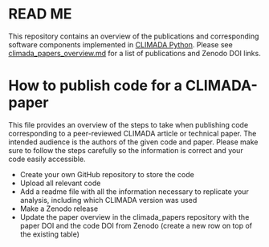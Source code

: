 # READ ME
This repository contains an overview of the publications and corresponding software components implemented in [CLIMADA Python](https://github.com/CLIMADA-project/climada_python). Please see [climada_papers_overview.md](./climada_papers_overview.md) for a list of publications and Zenodo DOI links.

# How to publish code for a CLIMADA-paper
This file provides an overview of the steps to take when publishing code corresponding to a peer-reviewed CLIMADA article or technical paper. The intended audience is the authors of the given code and paper. Please make sure to follow the steps carefully so the information is correct and your code easily accessible.

* Create your own GitHub repository to store the code
* Upload all relevant code
* Add a readme file with all the information necessary to replicate your analysis, including which CLIMADA version was used
* Make a Zenodo release
* Update the paper overview in the climada_papers repository with the paper DOI and the code DOI from Zenodo (create a new row on top of the existing table)